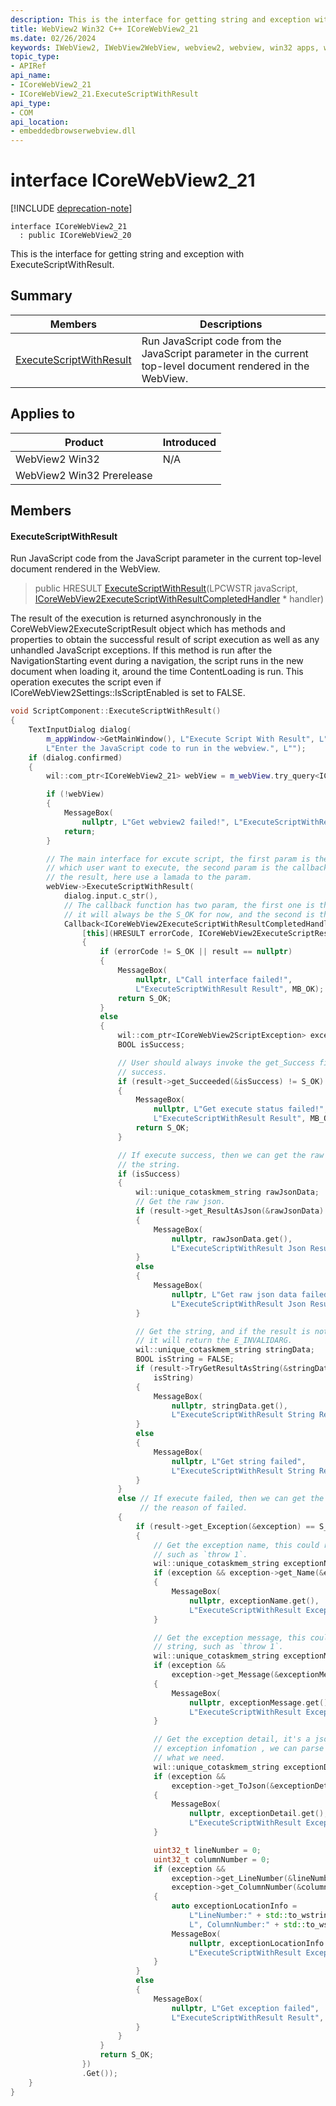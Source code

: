 ```yaml
---
description: This is the interface for getting string and exception with ExecuteScriptWithResult.
title: WebView2 Win32 C++ ICoreWebView2_21
ms.date: 02/26/2024
keywords: IWebView2, IWebView2WebView, webview2, webview, win32 apps, win32, edge, ICoreWebView2, ICoreWebView2Controller, browser control, edge html, ICoreWebView2_21
topic_type: 
- APIRef
api_name:
- ICoreWebView2_21
- ICoreWebView2_21.ExecuteScriptWithResult
api_type:
- COM
api_location:
- embeddedbrowserwebview.dll
---
```


# interface ICoreWebView2_21

[!INCLUDE [deprecation-note](../includes/deprecation-note.md)]

```
interface ICoreWebView2_21
  : public ICoreWebView2_20
```

This is the interface for getting string and exception with ExecuteScriptWithResult.

## Summary

 Members                        | Descriptions
--------------------------------|---------------------------------------------
[ExecuteScriptWithResult](#executescriptwithresult) | Run JavaScript code from the JavaScript parameter in the current top-level document rendered in the WebView.

## Applies to

Product                         | Introduced
--------------------------------|---------------------------------------------
WebView2 Win32            |    N/A
WebView2 Win32 Prerelease |    

## Members

#### ExecuteScriptWithResult

Run JavaScript code from the JavaScript parameter in the current top-level document rendered in the WebView.

> public HRESULT [ExecuteScriptWithResult](#executescriptwithresult)(LPCWSTR javaScript, [ICoreWebView2ExecuteScriptWithResultCompletedHandler](icorewebview2executescriptwithresultcompletedhandler.md) * handler)

The result of the execution is returned asynchronously in the CoreWebView2ExecuteScriptResult object which has methods and properties to obtain the successful result of script execution as well as any unhandled JavaScript exceptions. If this method is run after the NavigationStarting event during a navigation, the script runs in the new document when loading it, around the time ContentLoading is run. This operation executes the script even if ICoreWebView2Settings::IsScriptEnabled is set to FALSE.

```cpp
void ScriptComponent::ExecuteScriptWithResult()
{
    TextInputDialog dialog(
        m_appWindow->GetMainWindow(), L"Execute Script With Result", L"Enter script code:",
        L"Enter the JavaScript code to run in the webview.", L"");
    if (dialog.confirmed)
    {
        wil::com_ptr<ICoreWebView2_21> webView = m_webView.try_query<ICoreWebView2_21>();

        if (!webView)
        {
            MessageBox(
                nullptr, L"Get webview2 failed!", L"ExecuteScriptWithResult Result", MB_OK);
            return;
        }

        // The main interface for excute script, the first param is the string
        // which user want to execute, the second param is the callback to process
        // the result, here use a lamada to the param.
        webView->ExecuteScriptWithResult(
            dialog.input.c_str(),
            // The callback function has two param, the first one is the status of call.s
            // it will always be the S_OK for now, and the second is the result struct.
            Callback<ICoreWebView2ExecuteScriptWithResultCompletedHandler>(
                [this](HRESULT errorCode, ICoreWebView2ExecuteScriptResult* result) -> HRESULT
                {
                    if (errorCode != S_OK || result == nullptr)
                    {
                        MessageBox(
                            nullptr, L"Call interface failed!",
                            L"ExecuteScriptWithResult Result", MB_OK);
                        return S_OK;
                    }
                    else
                    {
                        wil::com_ptr<ICoreWebView2ScriptException> exception;
                        BOOL isSuccess;

                        // User should always invoke the get_Success firstly to get if execute
                        // success.
                        if (result->get_Succeeded(&isSuccess) != S_OK)
                        {
                            MessageBox(
                                nullptr, L"Get execute status failed!",
                                L"ExecuteScriptWithResult Result", MB_OK);
                            return S_OK;
                        }

                        // If execute success, then we can get the raw json data, and try to get
                        // the string.
                        if (isSuccess)
                        {
                            wil::unique_cotaskmem_string rawJsonData;
                            // Get the raw json.
                            if (result->get_ResultAsJson(&rawJsonData) == S_OK)
                            {
                                MessageBox(
                                    nullptr, rawJsonData.get(),
                                    L"ExecuteScriptWithResult Json Result", MB_OK);
                            }
                            else
                            {
                                MessageBox(
                                    nullptr, L"Get raw json data failed",
                                    L"ExecuteScriptWithResult Json Result", MB_OK);
                            }

                            // Get the string, and if the result is not the string type,
                            // it will return the E_INVALIDARG.
                            wil::unique_cotaskmem_string stringData;
                            BOOL isString = FALSE;
                            if (result->TryGetResultAsString(&stringData, &isString) == S_OK &&
                                isString)
                            {
                                MessageBox(
                                    nullptr, stringData.get(),
                                    L"ExecuteScriptWithResult String Result", MB_OK);
                            }
                            else
                            {
                                MessageBox(
                                    nullptr, L"Get string failed",
                                    L"ExecuteScriptWithResult String Result", MB_OK);
                            }
                        }
                        else // If execute failed, then we can get the exception struct to get
                             // the reason of failed.
                        {
                            if (result->get_Exception(&exception) == S_OK)
                            {
                                // Get the exception name, this could return the empty string,
                                // such as `throw 1`.
                                wil::unique_cotaskmem_string exceptionName;
                                if (exception && exception->get_Name(&exceptionName) == S_OK)
                                {
                                    MessageBox(
                                        nullptr, exceptionName.get(),
                                        L"ExecuteScriptWithResult Exception Name", MB_OK);
                                }

                                // Get the exception message, this could return the empty
                                // string, such as `throw 1`.
                                wil::unique_cotaskmem_string exceptionMessage;
                                if (exception &&
                                    exception->get_Message(&exceptionMessage) == S_OK)
                                {
                                    MessageBox(
                                        nullptr, exceptionMessage.get(),
                                        L"ExecuteScriptWithResult Exception Message", MB_OK);
                                }

                                // Get the exception detail, it's a json struct data with all
                                // exception infomation , we can parse it and get the detail
                                // what we need.
                                wil::unique_cotaskmem_string exceptionDetail;
                                if (exception &&
                                    exception->get_ToJson(&exceptionDetail) == S_OK)
                                {
                                    MessageBox(
                                        nullptr, exceptionDetail.get(),
                                        L"ExecuteScriptWithResult Exception Detail", MB_OK);
                                }

                                uint32_t lineNumber = 0;
                                uint32_t columnNumber = 0;
                                if (exception &&
                                    exception->get_LineNumber(&lineNumber) == S_OK &&
                                    exception->get_ColumnNumber(&columnNumber) == S_OK)
                                {
                                    auto exceptionLocationInfo =
                                        L"LineNumber:" + std::to_wstring(lineNumber) +
                                        L", ColumnNumber:" + std::to_wstring(columnNumber);
                                    MessageBox(
                                        nullptr, exceptionLocationInfo.c_str(),
                                        L"ExecuteScriptWithResult Exception Location", MB_OK);
                                }
                            }
                            else
                            {
                                MessageBox(
                                    nullptr, L"Get exception failed",
                                    L"ExecuteScriptWithResult Result", MB_OK);
                            }
                        }
                    }
                    return S_OK;
                })
                .Get());
    }
}
```

